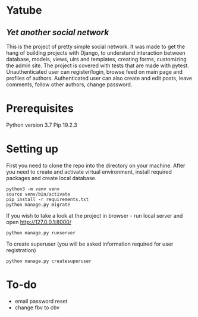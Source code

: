 # Yatube
## _Yet another social network_
This is the project of pretty simple social network. It was made to get the hang of building projects with Django, to understand interaction between database, models, views, ulrs and templates, creating forms, customizing the admin site. The project is covered with tests that are made with pytest.
Unauthenticated user can register/login, browse feed on main page and profiles of authors. Authenticated user can also create and edit posts, leave comments, follow other authors, change password.
# Prerequisites
Python version 3.7
Pip 19.2.3
# Setting up
First you need to clone the repo into the directory on your machine. After you need to create and activate virtual environment, install required packages and create local database.
```
python3 -m venv venv 
source venv/bin/activate
pip install -r requirements.txt
python manage.py migrate
```
If you wish to take a look at the project in browser - run local server and open http://127.0.0.1:8000/ 
``` 
python manage.py runserver
```
To create superuser (you will be asked information required for user registration)
```
python manage.py createsuperuser
```

# To-do 
- email password reset
- change fbv to cbv